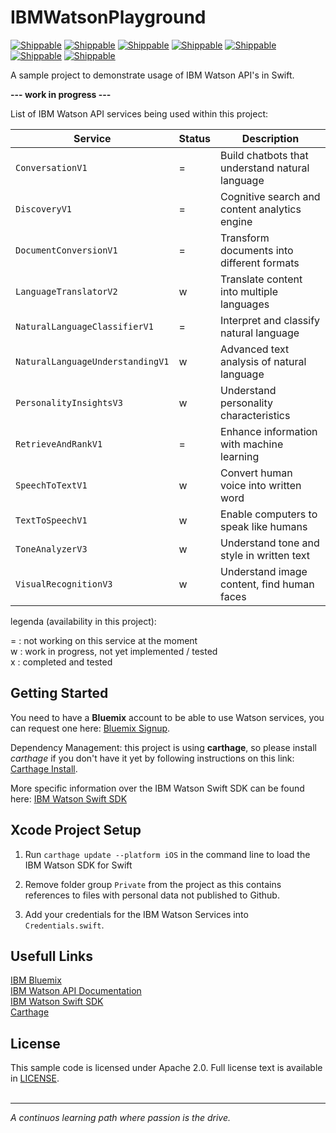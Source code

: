 # IBMWatsonPlayground

[![Shippable](https://img.shields.io/badge/platform-iOS-blue.svg)]()
[![Shippable](https://img.shields.io/badge/language-swift-orange.svg)]()
[![Shippable](https://img.shields.io/badge/packagemanager-carthage-yellow.svg)]()
[![Shippable](https://img.shields.io/badge/build-passing-green.svg)]()
[![Shippable](https://img.shields.io/badge/tests-passing-green.svg)]()
[![Shippable](https://img.shields.io/badge/coverage-n%2Fa-green.svg)]()
[![Shippable](https://img.shields.io/badge/license-apache%202.0-lightgrey.svg)]()

A sample project to demonstrate usage of IBM Watson API's in Swift.   

**--- work in progress ---**

List of IBM Watson API services being used within this project:

| Service  | Status | Description |
| ------------- | ------------- | ----- |
| `ConversationV1`  | = | Build chatbots that understand natural language  |
| `DiscoveryV1`  | = | Cognitive search and content analytics engine |
| `DocumentConversionV1`  | = | Transform documents into different formats |
| `LanguageTranslatorV2`  | w | Translate content into multiple languages |
| `NaturalLanguageClassifierV1`  | = | Interpret and classify natural language  |
| `NaturalLanguageUnderstandingV1`  | w | Advanced text analysis of natural language  |
| `PersonalityInsightsV3`  | w | Understand personality characteristics  |
| `RetrieveAndRankV1`  | = | Enhance information with machine learning |
| `SpeechToTextV1`  | w | Convert human voice into written word |
| `TextToSpeechV1`  | w | Enable computers to speak like humans |
| `ToneAnalyzerV3`  | w | Understand tone and style in written text |
| `VisualRecognitionV3`  | w | Understand image content, find human faces |

legenda (availability in this project): 

= : not working on this service at the moment    
w : work in progress, not yet implemented / tested      
x : completed and tested

## Getting Started

You need to have a **Bluemix** account to be able to use Watson services, you can request one here: [Bluemix Signup][bluemix].

Dependency Management: this project is using **carthage**, so please install *carthage* if you don't have it yet by following instructions on this link: [Carthage Install][carthage_setup].

More specific information over the IBM Watson Swift SDK can be found here: [IBM Watson Swift SDK][watson_sdk]

## Xcode Project Setup

1. Run `carthage update --platform iOS` in the command line to load the IBM Watson SDK for Swift

2. Remove folder group `Private` from the project as this contains references to files with personal data not published to Github.

3. Add your credentials for the IBM Watson Services into `Credentials.swift`.

## Usefull Links

[IBM Bluemix][bluemix]    
[IBM Watson API Documentation](https://www.ibm.com/watson/developercloud/services-catalog.html)    
[IBM Watson Swift SDK][watson_sdk]    
[Carthage](https://github.com/Carthage/Carthage)    

## License

This sample code is licensed under Apache 2.0. Full license text is available in [LICENSE](LICENSE).
<BR /><BR />
***
*A continuos learning path where passion is the drive.*

[getting_started]: http://www.ibm.com/smarterplanet/us/en/ibmwatson/developercloud/doc/getting_started/
[bluemix]: https://bluemix.net
[watson_sdk]: https://github.com/watson-developer-cloud/swift-sdk
[carthage_setup]: https://github.com/Carthage/Carthage/releases
